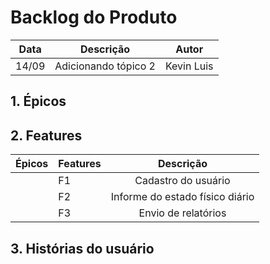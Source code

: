 # Backlog do Produto

|Data|Descrição|Autor|
|:--:|:--:|:---:|
|14/09|Adicionando tópico 2|Kevin Luis|

## 1. Épicos

## 2. Features

|Épicos|Features|Descrição|
|:--:|-----|:--:|
||F1|Cadastro do usuário|
||F2|Informe do estado físico diário|
||F3|Envio de relatórios|

## 3. Histórias do usuário

